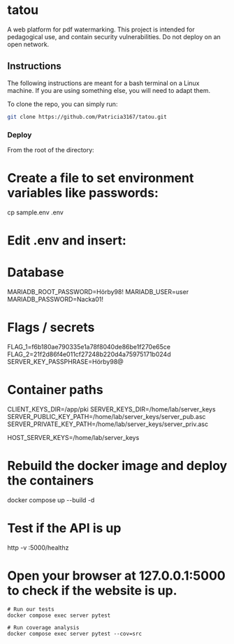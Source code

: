 
# tatou
A web platform for pdf watermarking. This project is intended for pedagogical use, and contain security vulnerabilities. Do not deploy on an open network.


## Instructions


The following instructions are meant for a bash terminal on a Linux machine. If you are using something else, you will need to adapt them.


To clone the repo, you can simply run:


```bash
git clone https://github.com/Patricia3167/tatou.git
```


### Deploy


From the root of the directory:


# Create a file to set environment variables like passwords:
cp sample.env .env


# Edit .env and insert:


# Database
MARIADB_ROOT_PASSWORD=Hörby98!
MARIADB_USER=user
MARIADB_PASSWORD=Nacka01!


# Flags / secrets
FLAG_1=f6b180ae790335e1a78f8040de86be1f270e65ce
FLAG_2=21f2d86f4e011cf27248b220d4a75975171b024d
SERVER_KEY_PASSPHRASE=Hörby98@


# Container paths
CLIENT_KEYS_DIR=/app/pki
SERVER_KEYS_DIR=/home/lab/server_keys
SERVER_PUBLIC_KEY_PATH=/home/lab/server_keys/server_pub.asc
SERVER_PRIVATE_KEY_PATH=/home/lab/server_keys/server_priv.asc


HOST_SERVER_KEYS=/home/lab/server_keys 


# Rebuild the docker image and deploy the containers
docker compose up --build -d


# Test if the API is up
http -v :5000/healthz


# Open your browser at 127.0.0.1:5000 to check if the website is up.
```
# Run our tests
docker compose exec server pytest

# Run coverage analysis
docker compose exec server pytest --cov=src
